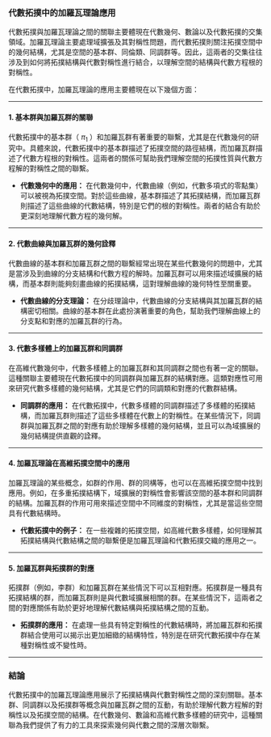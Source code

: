 ### **代數拓撲中的加羅瓦理論應用**

代數拓撲與加羅瓦理論之間的關聯主要體現在代數幾何、數論以及代數拓撲的交集領域。加羅瓦理論主要處理域擴張及其對稱性問題，而代數拓撲則關注拓撲空間中的幾何結構，尤其是空間的基本群、同倫類、同調群等。因此，這兩者的交集往往涉及到如何將拓撲結構與代數對稱性進行結合，以理解空間的結構與代數方程根的對稱性。

在代數拓撲中，加羅瓦理論的應用主要體現在以下幾個方面：

---

#### **1. 基本群與加羅瓦群的關聯**

代數拓撲中的基本群（ $\pi_1$ ）和加羅瓦群有著重要的聯繫，尤其是在代數幾何的研究中。具體來說，代數拓撲中的基本群描述了拓撲空間的路徑結構，而加羅瓦群描述了代數方程根的對稱性。這兩者的關係可幫助我們理解空間的拓撲性質與代數方程解的對稱性之間的聯繫。

- **代數幾何中的應用：** 在代數幾何中，代數曲線（例如，代數多項式的零點集）可以被視為拓撲空間。對於這些曲線，基本群描述了其拓撲結構，而加羅瓦群則描述了這些曲線的代數結構，特別是它們的根的對稱性。兩者的結合有助於更深刻地理解代數方程的幾何解。

---

#### **2. 代數曲線與加羅瓦群的幾何詮釋**

代數曲線的基本群和加羅瓦群之間的聯繫經常出現在某些代數幾何的問題中，尤其是當涉及到曲線的分支結構和代數方程的解時。加羅瓦群可以用來描述域擴展的結構，而基本群則能夠刻畫曲線的拓撲結構，這對理解曲線的幾何特性至關重要。

- **代數曲線的分支理論：** 在分歧理論中，代數曲線的分支結構與其加羅瓦群的結構密切相關。曲線的基本群在此處扮演著重要的角色，幫助我們理解曲線上的分支點和對應的加羅瓦群的行為。

---

#### **3. 代數多樣體上的加羅瓦群和同調群**

在高維代數幾何中，代數多樣體上的加羅瓦群和其同調群之間也有著一定的關聯。這種關聯主要體現在代數拓撲中的同調群與加羅瓦群的結構對應。這類對應性可用來研究代數多樣體的幾何結構，尤其是它們的同調類和對應的代數群結構。

- **同調群的應用：** 在代數拓撲中，代數多樣體的同調群描述了多樣體的拓撲結構，而加羅瓦群則描述了這些多樣體在代數上的對稱性。在某些情況下，同調群與加羅瓦群之間的對應有助於理解多樣體的幾何結構，並且可以為域擴展的幾何結構提供直觀的詮釋。

---

#### **4. 加羅瓦理論在高維拓撲空間中的應用**

加羅瓦理論的某些概念，如群的作用、群的同構等，也可以在高維拓撲空間中找到應用。例如，在多重拓撲結構下，域擴展的對稱性會影響該空間的基本群和同調群的結構。加羅瓦群的作用可用來描述空間中不同維度的對稱性，尤其是當這些空間具有代數結構時。

- **代數拓撲中的例子：** 在一些複雜的拓撲空間，如高維代數多樣體，如何理解其拓撲結構與代數結構之間的聯繫便是加羅瓦理論和代數拓撲交織的應用之一。

---

#### **5. 加羅瓦群與拓撲群的對應**

拓撲群（例如，李群）和加羅瓦群在某些情況下可以互相對應。拓撲群是一種具有拓撲結構的群，而加羅瓦群則是與代數域擴展相關的群。在某些情況下，這兩者之間的對應關係有助於更好地理解代數結構與拓撲結構之間的互動。

- **拓撲群的應用：** 在處理一些具有特定對稱性的代數結構時，將加羅瓦群和拓撲群結合使用可以揭示出更加細緻的結構特性，特別是在研究代數拓撲中存在某種對稱性或不變性時。

---

### **結論**

代數拓撲中的加羅瓦理論應用展示了拓撲結構與代數對稱性之間的深刻關聯。基本群、同調群以及拓撲群等概念與加羅瓦群之間的互動，有助於理解代數方程解的對稱性以及拓撲空間的結構。在代數幾何、數論和高維代數多樣體的研究中，這種關聯為我們提供了有力的工具來探索幾何與代數之間的深層次聯繫。